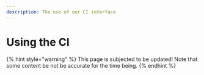 ```yaml
---
description: The use of our CI interface
---
```


# Using the CI

{% hint style="warning" %}
This page is subjected to be updated! Note that some content be not be accurate for the time being.
{% endhint %}
